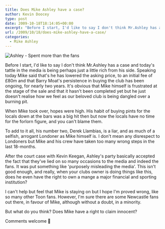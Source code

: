 ```yaml
---
title: Does Mike Ashley have a case?
author: Kevin Doocey
type: post
date: 2009-10-18T18:14:05+00:00
excerpt: "Before I start, I'd like to say I don't think Mr.Ashley has a case and today's tattle in.."
url: /2009/10/18/does-mike-ashley-have-a-case/
categories:
  - Mike Ashley
---
```


![Ashley - Spent more than the fans](https://static.guim.co.uk/sys-images/Football/Clubs/Club%20Home/2009/2/10/1234306076176/Mike-Ashley-001.jpg)

Before I start, I'd like to say I don't think Mr.Ashley has a case and today's tattle in the media is being perhaps just a little rich from his side. Speaking today Mike said that's he has lowered the asking price, to an initial fee of £80m and that Barry Moat's persistence in buying the club has been ongoing, for nearly two years. It's obvious that Mike himself is frustrated at the stage of  the sale and that it hasn't been completed yet but he just doesn't realise how we feel as our beloved club is being dangled over a burning pit.

When Mike took over, hopes were high. His habit of buying pints for the locals down at the bars was a big hit then but now the locals have no time for the forlorn figure, and you can't blame them.

To add to it all, his number two, Derek Llambias, is a liar, and as much of a selfish, arrogant Londoner as Mike himself is. I don't mean any disrespect to Londoners but Mike and his crew have taken too many wrong steps in the last 18-months.

After the court case with Kevin Keegan, Ashley's party basically accepted the fact that they've lied on so many occasions to the media and indeed the fans. It was put something like 'purposely misleading the media'. This isn't good enough, and really, when your clubs owner is doing things like this, does he even have the right to own a mange a major financial and sporting institution?

I can't help but feel that Mike is staying on but I hope I'm proved wrong, like so many other Toon fans. However, I'm sure there are some Newcastle fans out there, in favour of Mike, although without a doubt, in a minority.

But what do you think? Does Mike have a right to claim innocent?

Comments welcome 🙂
